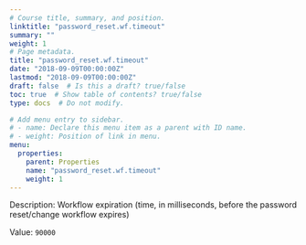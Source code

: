 ```yaml
---
# Course title, summary, and position.
linktitle: "password_reset.wf.timeout"
summary: ""
weight: 1
# Page metadata.
title: "password_reset.wf.timeout"
date: "2018-09-09T00:00:00Z"
lastmod: "2018-09-09T00:00:00Z"
draft: false  # Is this a draft? true/false
toc: true  # Show table of contents? true/false
type: docs  # Do not modify.

# Add menu entry to sidebar.
# - name: Declare this menu item as a parent with ID name.
# - weight: Position of link in menu.
menu:
  properties:
    parent: Properties
    name: "password_reset.wf.timeout"
    weight: 1
---
```


Description: Workflow expiration (time, in milliseconds, before the password reset/change workflow expires)


Value: `90000`